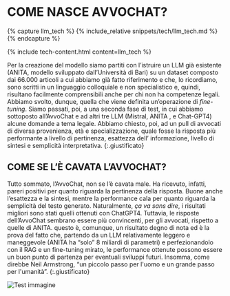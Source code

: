 
# COME NASCE AVVOCHAT?

<p class="spazio"> </p>

{% capture llm_tech %}
{% include_relative snippets/tech/llm_tech.md %}
{% endcapture %}

{% include tech-content.html content=llm_tech %}
<p class="spazio"> </p>
<p class="spazio"> </p>

Per la creazione del modello siamo partiti con l’istruire un LLM già esistente (ANITA, modello sviluppato dall’Università di Bari) su un dataset composto dai 66.000 articoli a cui abbiamo già fatto riferimento e che, lo ricordiamo, sono scritti in un linguaggio colloquiale e non specialistico e, quindi, risultano facilmente comprensibili anche per chi non ha competenze legali. Abbiamo svolto, dunque, quella che viene definita un’operazione di _fine-tuning_. Siamo passati, poi, a una seconda fase di test, in cui abbiamo sottoposto all’AvvoChat e ad altri tre LLM (Mistral, ANITA , e Chat-GPT4) alcune domande a tema legale. Abbiamo chiesto, poi, ad un pull di avvocati di diversa provenienza, età e specializzazione, quale fosse la risposta più performante a livello di pertinenza, esattezza dell’ informazione, livello di sintesi e semplicità interpretativa.
{:.giustificato}


## COME SE L’È CAVATA L’AVVOCHAT?

Tutto sommato, l’AvvoChat, non se l’è cavata male. Ha ricevuto, infatti, pareri positivi per quanto riguarda la pertinenza della risposta. Buone anche l’esattezza e la sintesi, mentre la performance cala per quanto riguarda la semplicità del testo generato. Naturalmente, _ça va sans dire_, i risultati migliori sono stati quelli ottenuti con ChatGPT4. Tuttavia, le risposte dell’AvvoChat sembrano essere più convincenti, per gli avvocati, rispetto a quelle di ANITA. questo è, comunque, un risultato degno di nota ed è la prova del fatto che, partendo da un LLM relativamente leggero e maneggevole (ANITA ha “solo” 8 miliardi di parametri) e perfezionandolo con il RAG e un fine-tuning mirato, le performance ottenute possono essere un buon punto di partenza per eventuali sviluppi futuri. Insomma, come direbbe Neil Armstrong,  “un piccolo passo per l'uomo e un grande passo per l'umanità”.
{:.giustificato}

![Test immagine]({{site.baseurl}}/assets/images/avvoavvo2.png)

